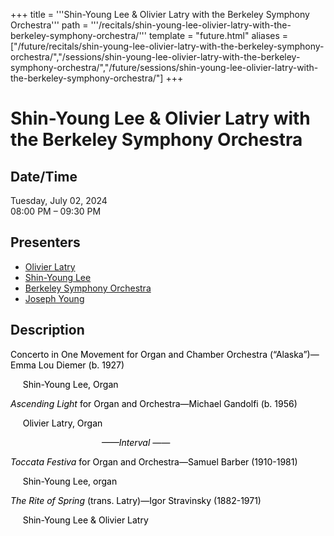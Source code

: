 +++
title = '''Shin-Young Lee & Olivier Latry with the Berkeley Symphony Orchestra'''
path = '''/recitals/shin-young-lee-olivier-latry-with-the-berkeley-symphony-orchestra/'''
template = "future.html"
aliases = ["/future/recitals/shin-young-lee-olivier-latry-with-the-berkeley-symphony-orchestra/","/sessions/shin-young-lee-olivier-latry-with-the-berkeley-symphony-orchestra/","/future/sessions/shin-young-lee-olivier-latry-with-the-berkeley-symphony-orchestra/"]
+++

<h1>Shin-Young Lee & Olivier Latry with the Berkeley Symphony Orchestra</h1>

<h2>Date/Time</h2>
<p>Tuesday, July 02, 2024<br>
08:00 PM – 09:30 PM</p>
<h2>Presenters</h2>
<ul>
<li><a href="/performers/olivier-latry/">Olivier Latry</a></li>
<li><a href="/performers/shin-young-lee/">Shin-Young Lee</a></li>
<li><a href="/performers/berkeley-symphony-orchestra/">Berkeley Symphony Orchestra</a></li>
<li><a href="/people/joseph-young/">Joseph Young</a></li>
</ul>
<h2>Description</h2>

<div class="ag87-crtemvc-hsbk"><div class="css-vsf5of"><p class="carina-rte-public-DraftStyleDefault-block"><span style="color: black;">Concerto in One Movement for Organ </span><span style="color: rgb(0,0,0);">and Chamber Orchestra (“Alaska”)</span><span style="color: black;">—Emma Lou Diemer (b. 1927)</span></p><p style="text-align:left;" class="carina-rte-public-DraftStyleDefault-block"><span style="color: black;">&nbsp; &nbsp; &nbsp;Shin-Young Lee, Organ</span></p><p style="text-align:left;" class="carina-rte-public-DraftStyleDefault-block"><span style="color: black;"><span style="font-style: italic;">Ascending Light</span></span> <span style="color: black;">for Organ and Orchestra—Michael Gandolfi (b. 1956)</span></p><p style="text-align:left;" class="carina-rte-public-DraftStyleDefault-block"><span style="color: black;">&nbsp; &nbsp; &nbsp;Olivier Latry, Organ</span></p><p style="text-align:left;" class="carina-rte-public-DraftStyleDefault-block"><span style="color: black;"><span style="font-style: italic;">&nbsp; &nbsp; &nbsp; &nbsp; &nbsp; &nbsp; &nbsp; &nbsp; &nbsp; &nbsp; &nbsp; &nbsp; &nbsp; &nbsp; &nbsp; &nbsp; &nbsp; &nbsp; &nbsp;——Interval ——</span></span></p><p style="text-align:left;" class="carina-rte-public-DraftStyleDefault-block"><span style="color: black;"><span style="font-style: italic;">Toccata Festiva</span></span> <span style="color: black;">for Organ and Orchestra—Samuel Barber (1910-1981)</span></p><p style="text-align:left;" class="carina-rte-public-DraftStyleDefault-block"><span style="color: black;">&nbsp; &nbsp; &nbsp;Shin-Young Lee, organ</span></p><p style="text-align:left;" class="carina-rte-public-DraftStyleDefault-block"><span style="color: black;"><span style="font-style: italic;">The Rite of Spring</span></span> <span style="color: black;">(trans. Latry)—Igor Stravinsky (1882-1971)</span></p><p style="text-align:left;" class="carina-rte-public-DraftStyleDefault-block"><span style="color: black;">&nbsp; &nbsp; &nbsp;Shin-Young Lee &amp; Olivier Latry</span></p></div></div>


